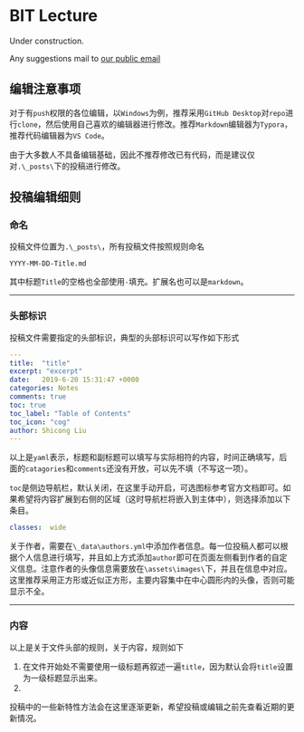 # BIT Lecture

Under construction.

Any suggestions mail to [our public email](mailto:bitlecturepublic@163.com)



## 编辑注意事项

对于有`push`权限的各位编辑，以`Windows`为例，推荐采用`GitHub Desktop`对`repo`进行`clone`，然后使用自己喜欢的编辑器进行修改。推荐`Markdown`编辑器为`Typora`，推荐代码编辑器为`VS Code`。

由于大多数人不具备编辑基础，因此不推荐修改已有代码，而是建议仅对`.\_posts\`下的投稿进行修改。

## 投稿编辑细则

### 命名

投稿文件位置为`.\_posts\`，所有投稿文件按照规则命名

```
YYYY-MM-DD-Title.md
```

其中标题`Title`的空格也全部使用`-`填充。扩展名也可以是`markdown`。

---

### 头部标识

投稿文件需要指定的头部标识，典型的头部标识可以写作如下形式

```yaml
---
title:  "title"
excerpt: "excerpt"
date:   2019-6-20 15:31:47 +0000
categories: Notes
comments: true
toc: true
toc_label: "Table of Contents"
toc_icon: "cog"
author: Shicong Liu
---
```

以上是`yaml`表示，标题和副标题可以填写与实际相符的内容，时间正确填写，后面的`catagories`和`comments`还没有开放，可以先不填（不写这一项）。

`toc`是侧边导航栏，默认关闭，在这里手动开启，可选图标参考官方文档即可。如果希望将内容扩展到右侧的区域（这时导航栏将嵌入到主体中），则选择添加以下条目。

```yaml
classes:  wide
```



关于作者，需要在`\_data\authors.yml`中添加作者信息。每一位投稿人都可以根据个人信息进行填写，并且如上方式添加`author`即可在页面左侧看到作者的自定义信息。注意作者的头像信息需要放在`\assets\images\`下，并且在信息中对应。这里推荐采用正方形或近似正方形，主要内容集中在中心圆形内的头像，否则可能显示不全。



---

### 内容

以上是关于文件头部的规则，关于内容，规则如下

1. 在文件开始处不需要使用一级标题再叙述一遍`title`，因为默认会将`title`设置为一级标题显示出来。
2. 

投稿中的一些新特性方法会在这里逐渐更新，希望投稿或编辑之前先查看近期的更新情况。



